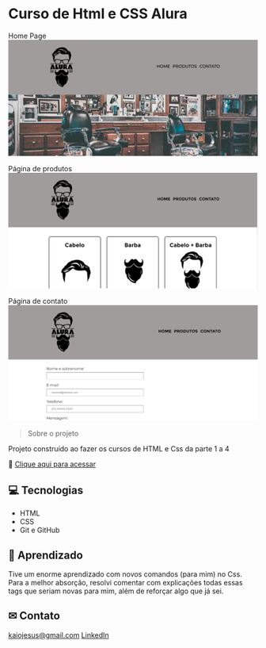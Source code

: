 # Curso de Html e CSS Alura

Home Page
![preview](./.github/preview.png)

Página de produtos
![preview](./.github/preview2.png)

Página de contato
![preview](./.github/preview3.png)

> Sobre o projeto

Projeto construído ao fazer os cursos de HTML e Css da parte 1 a 4

🔗 [Clique aqui para acessar](https://kaiojesus.github.io/Pasta-curso-aluras-front-end/Curso%20Html%20e%20Css/)

## 💻 Tecnologias
- HTML
- CSS
- Git e GitHub

## 📝 Aprendizado

Tive um enorme aprendizado com novos comandos (para mim) no Css. Para a melhor absorção, resolvi comentar com explicações todas essas tags que seriam novas para mim, além de reforçar algo que já sei.

## ✉ Contato

kaiojesus@gmail.com
[LinkedIn](https://www.linkedin.com/in/kaio-jesus/)